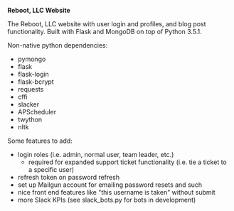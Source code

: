 **Reboot, LLC Website**

The Reboot, LLC website with user login and profiles, and blog post 
functionality. Built with Flask and MongoDB on top of Python 3.5.1. 

Non-native python dependencies:
* pymongo
* flask
* flask-login
* flask-bcrypt
* requests
* cffi
* slacker
* APScheduler
* twython
* nltk

Some features to add: 
* login roles (i.e. admin, normal user, team leader, etc.)
    * required for expanded support ticket functionality (i.e. tie a ticket to a specific user)
* refresh token on password refresh
* set up Mailgun account for emailing password resets and such
* nice front end features like "this username is taken" without submit
* more Slack KPIs (see slack_bots.py for bots in development)